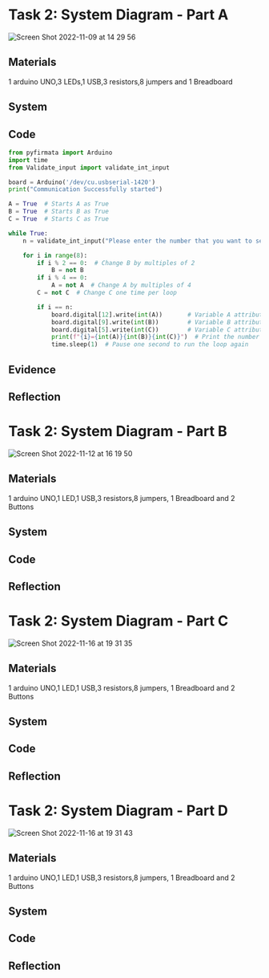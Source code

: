 
# Task 2: System Diagram - Part A
![Screen Shot 2022-11-09 at 14 29 56](https://user-images.githubusercontent.com/111819437/200759418-37b7f9b5-03aa-4d2c-9519-d639d2666938.png)

## Materials

1 arduino UNO,3 LEDs,1 USB,3 resistors,8 jumpers and 1 Breadboard

## System


## Code

```.py
from pyfirmata import Arduino
import time
from Validate_input import validate_int_input

board = Arduino('/dev/cu.usbserial-1420')
print("Communication Successfully started")

A = True  # Starts A as True
B = True  # Starts B as True
C = True  # Starts C as True

while True:
    n = validate_int_input("Please enter the number that you want to see in the LEDs: ")  # Ask the user for a number and confirm if the user entered a number with the function validate input

    for i in range(8):
        if i % 2 == 0:  # Change B by multiples of 2
            B = not B
        if i % 4 == 0:
            A = not A  # Change A by multiples of 4
        C = not C  # Change C one time per loop

        if i == n:
            board.digital[12].write(int(A))       # Variable A attributed to port 12 in the arduino and send the value of A
            board.digital[9].write(int(B))        # Variable B attributed to port 9 in the arduino and send the value of B
            board.digital[5].write(int(C))        # Variable C attributed to port 5 in the arduino and send the value of C
            print(f"{i}={int(A)}{int(B)}{int(C)}")  # Print the number in base 2
            time.sleep(1)  # Pause one second to run the loop again

```

## Evidence

## Reflection

# Task 2: System Diagram - Part B

![Screen Shot 2022-11-12 at 16 19 50](https://user-images.githubusercontent.com/111819437/201462529-b5bfac82-be7b-40c7-9aeb-8da239116a61.png)

## Materials

1 arduino UNO,1 LED,1 USB,3 resistors,8 jumpers, 1 Breadboard and 2 Buttons


## System 
## Code
## Reflection

# Task 2: System Diagram - Part C

![Screen Shot 2022-11-16 at 19 31 35](https://user-images.githubusercontent.com/111819437/202157141-24e4aa95-9349-4e83-901d-f4d18e12432d.png)


## Materials

1 arduino UNO,1 LED,1 USB,3 resistors,8 jumpers, 1 Breadboard and 2 Buttons


## System 
## Code
## Reflection

# Task 2: System Diagram - Part D

![Screen Shot 2022-11-16 at 19 31 43](https://user-images.githubusercontent.com/111819437/202157174-45c5b074-7e6f-44d0-83aa-f06feeb7be12.png)


## Materials

1 arduino UNO,1 LED,1 USB,3 resistors,8 jumpers, 1 Breadboard and 2 Buttons


## System 
## Code
## Reflection


